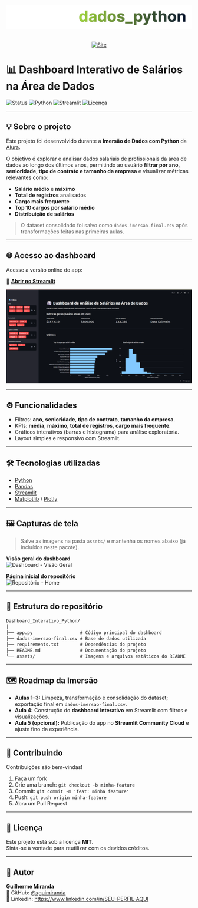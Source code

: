 <div align="center">
  <a href="https://dashboard-interativo-alura-gui.streamlit.app">
    <img src="assets/imersaoAlura.png" alt="Imersão alura" width="1000px"/>
  </a>
</div>
<br>
<p align="center">
  <a href="https://dashboard-interativo-alura-gui.streamlit.app/" target="_blank" rel="noopener noreferrer">
    <img src="https://img.shields.io/badge/website-%23007ACC?style=flat-square&logo=google-chrome&logoColor=white" alt="Site" />
  </a>
</p>



# 📊 Dashboard Interativo de Salários na Área de Dados

![Status](https://img.shields.io/badge/status-%20completo-green)
![Python](https://img.shields.io/badge/python-3.10%2B-blue?logo=python)
![Streamlit](https://img.shields.io/badge/streamlit-app-red?logo=streamlit)
![Licença](https://img.shields.io/badge/licença-MIT-green)

---

## 💡 Sobre o projeto
Este projeto foi desenvolvido durante a **Imersão de Dados com Python** da [Alura](https://www.alura.com.br/).

O objetivo é explorar e analisar dados salariais de profissionais da área de dados ao longo dos últimos anos, permitindo ao usuário **filtrar por ano, senioridade, tipo de contrato e tamanho da empresa** e visualizar métricas relevantes como:

- **Salário médio** e **máximo**
- **Total de registros** analisados
- **Cargo mais frequente**
- **Top 10 cargos por salário médio**
- **Distribuição de salários**

> O dataset consolidado foi salvo como `dados-imersao-final.csv` após transformações feitas nas primeiras aulas.

---

## 🌐 Acesso ao dashboard
Acesse a versão online do app:

🔗 **[Abrir no Streamlit](https://dashboard-interativo-alura-gui.streamlit.app/)**

![Dashboard - Visão Geral](assets/dashboardInicial.png)

---

## ⚙️ Funcionalidades
- Filtros: **ano**, **senioridade**, **tipo de contrato**, **tamanho da empresa**.
- KPIs: **média**, **máximo**, **total de registros**, **cargo mais frequente**.
- Gráficos interativos (barras e histograma) para análise exploratória.
- Layout simples e responsivo com Streamlit.

---

## 🛠 Tecnologias utilizadas
- [Python](https://www.python.org/)
- [Pandas](https://pandas.pydata.org/)
- [Streamlit](https://streamlit.io/)
- [Matplotlib](https://matplotlib.org/) / [Plotly](https://plotly.com/python/) 

---

## 🖼 Capturas de tela

> Salve as imagens na pasta `assets/` e mantenha os nomes abaixo (já incluídos neste pacote).

**Visão geral do dashboard**  
![Dashboard - Visão Geral](assets/dashboard-visao-geral.jpg)

**Página inicial do repositório**  
![Repositório - Home](assets/repo-home.jpg)

---

## 📂 Estrutura do repositório
```
Dashboard_Interativo_Python/
│
├── app.py                  # Código principal do dashboard
├── dados-imersao-final.csv # Base de dados utilizada
├── requirements.txt        # Dependências do projeto
├── README.md               # Documentação do projeto
└── assets/                 # Imagens e arquivos estáticos do README
```

---

## 🗺 Roadmap da Imersão
- **Aulas 1–3:** Limpeza, transformação e consolidação do dataset; exportação final em `dados-imersao-final.csv`.
- **Aula 4:** Construção do **dashboard interativo** em Streamlit com filtros e visualizações.
- **Aula 5 (opcional):** Publicação do app no **Streamlit Community Cloud** e ajuste fino da experiência.

---

## 🤝 Contribuindo
Contribuições são bem-vindas!  
1. Faça um fork
2. Crie uma branch: `git checkout -b minha-feature`
3. Commit: `git commit -m 'feat: minha feature'`
4. Push: `git push origin minha-feature`
5. Abra um Pull Request

---

## 📄 Licença
Este projeto está sob a licença **MIT**.  
Sinta-se à vontade para reutilizar com os devidos créditos.

---

## 👤 Autor
**Guilherme Miranda**  
🔗 GitHub: [@xguimiranda](https://github.com/xguimiranda)  
🔗 LinkedIn: https://www.linkedin.com/in/SEU-PERFIL-AQUI
